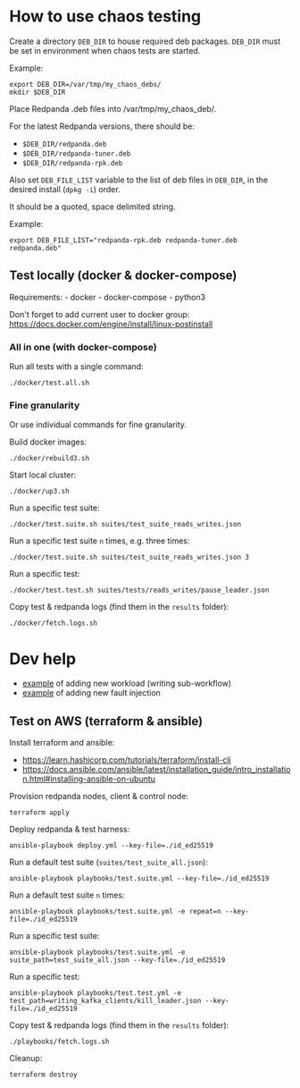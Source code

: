 # How to use chaos testing

Create a directory `DEB_DIR` to house required deb packages. `DEB_DIR` must be set in environment
when chaos tests are started.

Example:
```
export DEB_DIR=/var/tmp/my_chaos_debs/
mkdir $DEB_DIR
```

Place Redpanda .deb files into /var/tmp/my_chaos_deb/.

For the latest Redpanda versions, there should be:
* `$DEB_DIR/redpanda.deb`
* `$DEB_DIR/redpanda-tuner.deb`
* `$DEB_DIR/redpanda-rpk.deb`

Also set `DEB_FILE_LIST` variable to the list of deb files in `DEB_DIR`, in the desired install (`dpkg -i`) order.

It should be a quoted, space delimited string.

Example:
```
export DEB_FILE_LIST="redpanda-rpk.deb redpanda-tuner.deb redpanda.deb"
```

## Test locally (docker & docker-compose)

Requirements:
    - docker
    - docker-compose
    - python3

Don't forget to add current user to docker group: https://docs.docker.com/engine/install/linux-postinstall

### All in one (with docker-compose)

Run all tests with a single command:

    ./docker/test.all.sh

### Fine granularity

Or use individual commands for fine granularity.

Build docker images:

    ./docker/rebuild3.sh

Start local cluster:

    ./docker/up3.sh

Run a specific test suite:

    ./docker/test.suite.sh suites/test_suite_reads_writes.json

Run a specific test suite `n` times, e.g. three times:

    ./docker/test.suite.sh suites/test_suite_reads_writes.json 3

Run a specific test:

    ./docker/test.test.sh suites/tests/reads_writes/pause_leader.json

Copy test & redpanda logs (find them in the `results` folder):

    ./docker/fetch.logs.sh

# Dev help

 - [example](https://github.com/vectorizedio/chaos/pull/1) of adding new workload (writing sub-workflow)
 - [example](https://github.com/vectorizedio/chaos/pull/1) of adding new fault injection

## Test on AWS (terraform & ansible)

Install terraform and ansible:

  - https://learn.hashicorp.com/tutorials/terraform/install-cli
  - https://docs.ansible.com/ansible/latest/installation_guide/intro_installation.html#installing-ansible-on-ubuntu

Provision redpanda nodes, client & control node:

    terraform apply

Deploy redpanda & test harness:

    ansible-playbook deploy.yml --key-file=./id_ed25519

Run a default test suite (`suites/test_suite_all.json`):

    ansible-playbook playbooks/test.suite.yml --key-file=./id_ed25519

Run a default test suite `n` times:

    ansible-playbook playbooks/test.suite.yml -e repeat=n --key-file=./id_ed25519

Run a specific test suite:

    ansible-playbook playbooks/test.suite.yml -e suite_path=test_suite_all.json --key-file=./id_ed25519

Run a specific test:

    ansible-playbook playbooks/test.test.yml -e test_path=writing_kafka_clients/kill_leader.json --key-file=./id_ed25519

Copy test & redpanda logs (find them in the `results` folder):

    ./playbooks/fetch.logs.sh

Cleanup:

    terraform destroy